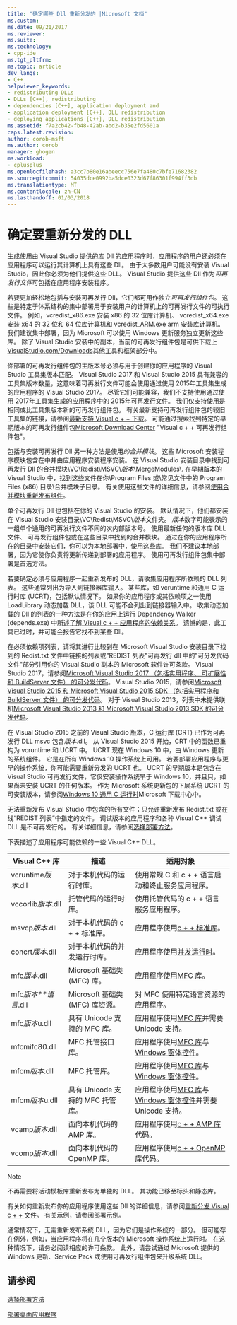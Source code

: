```yaml
---
title: "确定哪些 Dll 重新分发的 |Microsoft 文档"
ms.custom: 
ms.date: 09/21/2017
ms.reviewer: 
ms.suite: 
ms.technology:
- cpp-ide
ms.tgt_pltfrm: 
ms.topic: article
dev_langs:
- C++
helpviewer_keywords:
- redistributing DLLs
- DLLs [C++], redistributing
- dependencies [C++], application deployment and
- application deployment [C++], DLL redistribution
- deploying applications [C++], DLL redistribution
ms.assetid: f7a2cb42-fb48-42ab-abd2-b35e2fd5601a
caps.latest.revision: 
author: corob-msft
ms.author: corob
manager: ghogen
ms.workload:
- cplusplus
ms.openlocfilehash: a3cc7b80e16abeecc756e7fa480c7bfe71682382
ms.sourcegitcommit: 54035dce0992ba5dce0323d67f86301f994ff3db
ms.translationtype: MT
ms.contentlocale: zh-CN
ms.lasthandoff: 01/03/2018
---
```

# <a name="determining-which-dlls-to-redistribute"></a>确定要重新分发的 DLL

生成使用由 Visual Studio 提供的库 Dll 的应用程序时，应用程序的用户还必须在应用程序可以运行其计算机上具有这些 Dll。 由于大多数用户可能没有安装 Visual Studio，因此你必须为他们提供这些 DLL。 Visual Studio 提供这些 Dll 作为*可再发行文件*可包括在应用程序安装程序。

若要更加轻松地包括与安装可再发行 Dll，它们都可用作独立*可再发行组件包*。 这些是特定于体系结构的集中部署用于安装用户的计算机上的可再发行文件的可执行文件。 例如，vcredist\_x86.exe 安装 x86 的 32 位库计算机、 vcredist\_x64.exe 安装 x64 的 32 位和 64 位库计算机和 vcredist\_ARM.exe arm 安装库计算机。 我们建议集中部署，因为 Microsoft 可以使用 Windows 更新服务独立更新这些库。 除了 Visual Studio 安装中的副本，当前的可再发行组件包是可供下载上[VisualStudio.com/Downloads](https://www.visualstudio.com/downloads/)其他工具和框架部分中。

你部署的可再发行组件包的主版本号必须与用于创建你的应用程序的 Visual Studio 工具集版本匹配。 Visual Studio 2017 和 Visual Studio 2015 具有兼容的工具集版本数量，这意味着可再发行文件可能会使用通过使用 2015年工具集生成的应用程序的 Visual Studio 2017。 尽管它们可能兼容，我们不支持使用通过使用 2017年工具集生成的应用程序中的 2015年可再发行文件。 我们仅支持使用是相同或比工具集版本新的可再发行组件包。 有关最新支持可再发行组件包的较旧工具集的链接，请参阅[最新支持 Visual c + + 下载](https://support.microsoft.com/en-us/help/2977003/the-latest-supported-visual-c-downloads)。 可能通过搜索找到特定的早期版本的可再发行组件包[Microsoft Download Center](http://go.microsoft.com/fwlink/p/?LinkId=158431) "Visual c + + 可再发行组件包"。

包括与安装可再发行 Dll 另一种方法是使用*的合并模块*。 这些 Microsoft 安装程序模块包含在中并由应用程序安装程序安装。 在 Visual Studio 安装目录中找到可再发行 Dll 的合并模块\\VC\\Redist\MSVC\\*版本*\\MergeModules\\. 在早期版本的 Visual Studio 中，找到这些文件在你\\Program Files 或\\常见文件中的 Program Files (x86) 目录\\合并模块子目录。 有关使用这些文件的详细信息，请参阅[使用合并模块重新发布组件](../ide/redistributing-components-by-using-merge-modules.md)。

单个可再发行 Dll 也包括在你的 Visual Studio 的安装。 默认情况下，他们都安装在 Visual Studio 安装目录\\VC\\Redist\\MSVC\\*版本*文件夹。 *版本*数字可能表示的一组单个通用的可再发行文件不同的次内部版本号。 使用最新任何的版本库 DLL 文件、 可再发行组件包或在这些目录中找到的合并模块。 通过在你的应用程序所在的目录中安装它们，你可以为本地部署中，使用这些库。 我们不建议本地部署，因为它使你负责将更新传递到部署的应用程序。 使用可再发行组件包集中部署是首选方法。

若要确定必须与应用程序一起重新发布的 DLL，请收集应用程序所依赖的 DLL 列表。 这些通常列出为导入到链接器库输入。 某些库，如 vcruntime 和通用 C 运行时库 (UCRT)，包括默认情况下。 如果你的应用程序或其依赖项之一使用 LoadLibrary 动态加载 DLL，该 DLL 可能不会列出到链接器输入中。 收集动态加载的 Dll 的列表的一种方法是在你的应用上运行 Dependency Walker (depends.exe) 中所述[了解 Visual c + + 应用程序的依赖关系](../ide/understanding-the-dependencies-of-a-visual-cpp-application.md)。 遗憾的是，此工具已过时，并可能会报告它找不到某些 Dll。

在必须依赖项列表，请将其进行比较到在 Microsoft Visual Studio 安装目录下找到的 Redist.txt 文件中链接的列表或"REDIST 列表"可再发行 dll 中的"可分发代码文件"部分引用你的 Visual Studio 副本的 Microsoft 软件许可条款。 Visual Studio 2017，请参阅[Microsoft Visual Studio 2017 （包括实用程序、 可扩展性和 BuildServer 文件） 的可分发代码](http://go.microsoft.com/fwlink/p/?linkid=823098)。 Visual Studio 2015，请参阅[Microsoft Visual Studio 2015 和 Microsoft Visual Studio 2015 SDK （包括实用程序和 BuildServer 文件） 的可分发代码](http://go.microsoft.com/fwlink/p/?linkid=799794)。 对于 Visual Studio 2013，列表中未提供联机[Microsoft Visual Studio 2013 和 Microsoft Visual Studio 2013 SDK 的可分发代码](http://go.microsoft.com/fwlink/p/?LinkId=313603)。

在 Visual Studio 2015 之前的 Visual Studio 版本，C 运行库 (CRT) 已作为可再发行 DLL msvc 包含*版本*.dll。 从 Visual Studio 2015 开始，CRT 中的函数已重构为 vcruntime 和 UCRT 中。 UCRT 现在 Windows 10 中，由 Windows 更新的系统组件。 它是在所有 Windows 10 操作系统上可用。 若要部署应用程序与更早的操作系统，你可能需要重新分发的 UCRT 也。 UCRT 的早期版本是包含在 Visual Studio 可再发行文件，它仅安装操作系统早于 Windows 10，并且只，如果尚未安装 UCRT 的任何版本。 作为 Microsoft 系统更新包的下层系统 UCRT 的可安装版本，请参阅[Windows 10 通用 C 运行时](https://www.microsoft.com/en-us/download/details.aspx?id=48234)Microsoft 下载中心中。

无法重新发布 Visual Studio 中包含的所有文件；只允许重新发布 Redist.txt 或在线“REDIST 列表”中指定的文件。 调试版本的应用程序和各种 Visual C++ 调试 DLL 是不可再发行的。 有关详细信息，请参阅[选择部署方法](../ide/choosing-a-deployment-method.md)。

下表描述了应用程序可能依赖的一些 Visual C++ DLL。

|Visual C++ 库|描述|适用对象|
|--------------------------|-----------------|----------------|
|vcruntime*版本*.dll|对于本机代码的运行时库。|使用常规 C 和 c + + 语言启动和终止服务应用程序。|
|vccorlib*版本*.dll|托管代码的运行时库。|使用托管代码的 c + + 语言服务应用程序。|
|msvcp*版本*.dll|对于本机代码的 c + + 标准库。|应用程序使用[c + + 标准库](../standard-library/cpp-standard-library-reference.md)。|
|concrt*版本*.dll|对于本机代码的并发运行时库。|应用程序使用[并发运行时](../parallel/concrt/concurrency-runtime.md)。|
|mfc*版本*.dll|Microsoft 基础类 (MFC) 库。|应用程序使用[MFC 库](../mfc/mfc-desktop-applications.md)。|
|mfc*版本**语言*.dll|Microsoft 基础类 (MFC) 库资源。|对 MFC 使用特定语言资源的应用程序。|
|mfc*版本*u.dll|具有 Unicode 支持的 MFC 库。|应用程序使用[MFC 库](../mfc/mfc-desktop-applications.md)并需要 Unicode 支持。|
|mfcmifc80.dll|MFC 托管接口库。|应用程序使用[MFC 库](../mfc/mfc-desktop-applications.md)与[Windows 窗体控件](/dotnet/framework/winforms/controls/index)。|
|mfcm*版本*.dll|MFC 托管库。|应用程序使用[MFC 库](../mfc/mfc-desktop-applications.md)与[Windows 窗体控件](/dotnet/framework/winforms/controls/index)。|
|mfcm*版本*u.dll|具有 Unicode 支持的 MFC 托管库。|应用程序使用[MFC 库](../mfc/mfc-desktop-applications.md)与[Windows 窗体控件](/dotnet/framework/winforms/controls/index)并需要 Unicode 支持。|
|vcamp*版本*.dll|面向本机代码的 AMP 库。|应用程序使用[c + + AMP 库](../parallel/amp/cpp-amp-cpp-accelerated-massive-parallelism.md)代码。|
|vcomp*版本*.dll|面向本机代码的 OpenMP 库。|应用程序使用[c + + OpenMP 库](../parallel/openmp/openmp-in-visual-cpp.md)代码。|

> [!NOTE]
> 不再需要将活动模板库重新发布为单独的 DLL。 其功能已移至标头和静态库。

有关如何重新发布你的应用程序使用这些 Dll 的详细信息，请参阅[重新分发 Visual c + + 文件](../ide/redistributing-visual-cpp-files.md)。 有关示例，请参阅[部署示例](../ide/deployment-examples.md)。

通常情况下，无需重新发布系统 DLL，因为它们是操作系统的一部分。 但可能存在例外，例如，当应用程序将在几个版本的 Microsoft 操作系统上运行时。 在这种情况下，请务必阅读相应的许可条款。 此外，请尝试通过 Microsoft 提供的 Windows 更新、Service Pack 或使用可再发行组件包来升级系统 DLL。

## <a name="see-also"></a>请参阅

[选择部署方法](../ide/choosing-a-deployment-method.md)

[部署桌面应用程序](../ide/deploying-native-desktop-applications-visual-cpp.md)

